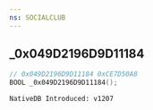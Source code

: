 ```yaml
---
ns: SOCIALCLUB
---
```

## _0x049D2196D9D11184

```c
// 0x049D2196D9D11184 0xCE7D50A8
BOOL _0x049D2196D9D11184();
```

```
NativeDB Introduced: v1207
```

